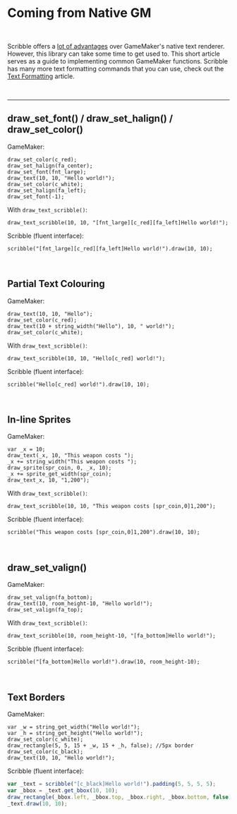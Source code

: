 # Coming from Native GM

&nbsp;

Scribble offers a [lot of advantages](features) over GameMaker's native text renderer. However, this library can take some time to get used to. This short article serves as a guide to implementing common GameMaker functions. Scribble has many more text formatting commands that you can use, check out the [Text Formatting](text-formatting) article.

&nbsp;

-----

## draw_set_font() / draw_set_halign() / draw_set_color() ###

GameMaker:
```GML
draw_set_color(c_red);
draw_set_halign(fa_center);
draw_set_font(fnt_large);
draw_text(10, 10, "Hello world!");
draw_set_color(c_white);
draw_set_halign(fa_left);
draw_set_font(-1);
```

With `draw_text_scribble()`:
```GML
draw_text_scribble(10, 10, "[fnt_large][c_red][fa_left]Hello world!");
```

Scribble (fluent interface):
```GML
scribble("[fnt_large][c_red][fa_left]Hello world!").draw(10, 10);
```

&nbsp;

## Partial Text Colouring ###

GameMaker:
```GML
draw_text(10, 10, "Hello");
draw_set_color(c_red);
draw_text(10 + string_width("Hello"), 10, " world!");
draw_set_color(c_white);
```

With `draw_text_scribble()`:
```GML
draw_text_scribble(10, 10, "Hello[c_red] world!");
```

Scribble (fluent interface):
```GML
scribble("Hello[c_red] world!").draw(10, 10);
```

&nbsp;

## In-line Sprites ###

GameMaker:
```GML
var _x = 10;
draw_text(_x, 10, "This weapon costs ");
_x += string_width("This weapon costs ");
draw_sprite(spr_coin, 0, _x, 10);
_x += sprite_get_width(spr_coin);
draw_text_x, 10, "1,200");
```

With `draw_text_scribble()`:
```GML
draw_text_scribble(10, 10, "This weapon costs [spr_coin,0]1,200");
```

Scribble (fluent interface):
```GML
scribble("This weapon costs [spr_coin,0]1,200").draw(10, 10);
```

&nbsp;

## draw_set_valign() ###

GameMaker:
```GML
draw_set_valign(fa_bottom);
draw_text(10, room_height-10, "Hello world!");
draw_set_valign(fa_top);
```

With `draw_text_scribble()`:
```GML
draw_text_scribble(10, room_height-10, "[fa_bottom]Hello world!");
```

Scribble (fluent interface):
```GML
scribble("[fa_bottom]Hello world!").draw(10, room_height-10);
```

&nbsp;

## Text Borders ###

GameMaker:
```GML
var _w = string_get_width("Hello world!");
var _h = string_get_height("Hello world!");
draw_set_color(c_white);
draw_rectangle(5, 5, 15 + _w, 15 + _h, false); //5px border
draw_set_color(c_black);
draw_text(10, 10, "Hello world!");
```

Scribble (fluent interface):
```js
var _text = scribble("[c_black]Hello world!").padding(5, 5, 5, 5);
var _bbox = _text.get_bbox(10, 10);
draw_rectangle(_bbox.left, _bbox.top, _bbox.right, _bbox.bottom, false);
_text.draw(10, 10);
```
